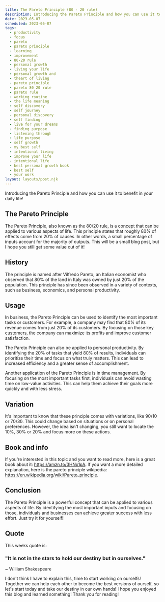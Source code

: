 ```yaml
---
title: The Pareto Principle (80 - 20 rule)
description: Introducing the Pareto Principle and how you can use it to benefit in your daily life!
date: 2023-05-07
scheduled: 2023-05-07
tags:
  - productivity
  - focus
  - pareto
  - pareto principle
  - learning
  - improvement
  - 80-20 rule
  - personal growth
  - living your life
  - personal growth and
  - theart of living
  - pareto principle
  - pareto 80 20 rule
  - pareto rule
  - working routine
  - the life meaning
  - self discovery
  - self journey
  - personal discovery
  - self finding
  - live for your dreams
  - finding purpose
  - listening through
  - life purpose
  - self growth
  - my best self
  - intentional living
  - improve your life
  - intentional life
  - best personal growth book
  - best self
  - your work
layout: layouts/post.njk
---
```


Introducing the Pareto Principle and how you can use it to benefit in your daily life!

## The Pareto Principle

The Pareto Principle, also known as the 80/20 rule, is a concept that can be applied to various aspects of life. This principle states that roughly 80% of effects come from 20% of causes. In other words, a small percentage of inputs account for the majority of outputs. This will be a small blog post, but I hope you still get some value out of it!

## History

The principle is named after Vilfredo Pareto, an Italian economist who observed that 80% of the land in Italy was owned by just 20% of the population. This principle has since been observed in a variety of contexts, such as business, economics, and personal productivity.

## Usage

In business, the Pareto Principle can be used to identify the most important tasks or customers. For example, a company may find that 80% of its revenue comes from just 20% of its customers. By focusing on those key customers, the company can maximize its profits and improve customer satisfaction.

The Pareto Principle can also be applied to personal productivity. By identifying the 20% of tasks that yield 80% of results, individuals can prioritize their time and focus on what truly matters. This can lead to increased efficiency and a greater sense of accomplishment.

Another application of the Pareto Principle is in time management. By focusing on the most important tasks first, individuals can avoid wasting time on low-value activities. This can help them achieve their goals more quickly and with less stress.

## Variation

It's important to know that these principle comes with variations, like 90/10 or 70/30. This could change based on situations or on personal preferences. However, the idea isn't changing, you still want to locate the 10%, 30% or 20% and focus more on these actions.

## Book and info

If you're interested in this topic and you want to read more, here is a great book about it: https://amzn.to/3HNo1pA. If you want a more detailed explanation, here is the pareto principle wikipedia: https://en.wikipedia.org/wiki/Pareto_principle.

## Conclusion

The Pareto Principle is a powerful concept that can be applied to various aspects of life. By identifying the most important inputs and focusing on those, individuals and businesses can achieve greater success with less effort. Just try it for yourself!

## Quote

This weeks quote is:

### "It is not in the stars to hold our destiny but in ourselves."
~ William Shakespeare

I don't think I have to explain this, time to start working on ourselfs! Together we can help each other to become the best versions of ourself, so let's start today and take our destiny in our own hands! I hope you enjoyed this blog and learned something! Thank you for reading!
